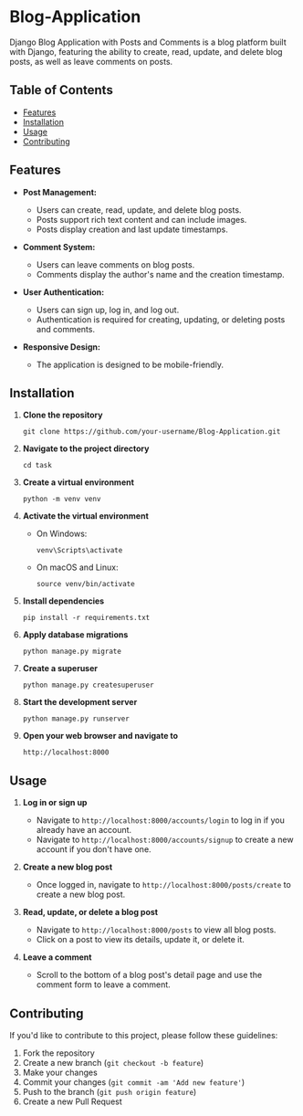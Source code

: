 # Blog-Application
Django Blog Application with Posts and Comments is a blog platform built with Django, featuring the ability to create, read, update, and delete blog posts, as well as leave comments on posts.

## Table of Contents

- [Features](#features)
- [Installation](#installation)
- [Usage](#usage)
- [Contributing](#contributing)

## Features

- **Post Management:**
  - Users can create, read, update, and delete blog posts.
  - Posts support rich text content and can include images.
  - Posts display creation and last update timestamps.

- **Comment System:**
  - Users can leave comments on blog posts.
  - Comments display the author's name and the creation timestamp.

- **User Authentication:**
  - Users can sign up, log in, and log out.
  - Authentication is required for creating, updating, or deleting posts and comments.

- **Responsive Design:**
  - The application is designed to be mobile-friendly.

## Installation

1. **Clone the repository**

    ```
    git clone https://github.com/your-username/Blog-Application.git
    ```

2. **Navigate to the project directory**

    ```
    cd task
    ```

3. **Create a virtual environment**

    ```
    python -m venv venv
    ```

4. **Activate the virtual environment**

    - On Windows:

        ```
        venv\Scripts\activate
        ```

    - On macOS and Linux:

        ```
        source venv/bin/activate
        ```

5. **Install dependencies**

    ```
    pip install -r requirements.txt
    ```

6. **Apply database migrations**

    ```
    python manage.py migrate
    ```

7. **Create a superuser**

    ```
    python manage.py createsuperuser
    ```

8. **Start the development server**

    ```
    python manage.py runserver
    ```

9. **Open your web browser and navigate to**

    ```
    http://localhost:8000
    ```

## Usage

1. **Log in or sign up**

    - Navigate to `http://localhost:8000/accounts/login` to log in if you already have an account.
    - Navigate to `http://localhost:8000/accounts/signup` to create a new account if you don't have one.

2. **Create a new blog post**

    - Once logged in, navigate to `http://localhost:8000/posts/create` to create a new blog post.

3. **Read, update, or delete a blog post**

    - Navigate to `http://localhost:8000/posts` to view all blog posts.
    - Click on a post to view its details, update it, or delete it.

4. **Leave a comment**

    - Scroll to the bottom of a blog post's detail page and use the comment form to leave a comment.

## Contributing

If you'd like to contribute to this project, please follow these guidelines:

1. Fork the repository
2. Create a new branch (`git checkout -b feature`)
3. Make your changes
4. Commit your changes (`git commit -am 'Add new feature'`)
5. Push to the branch (`git push origin feature`)
6. Create a new Pull Request
